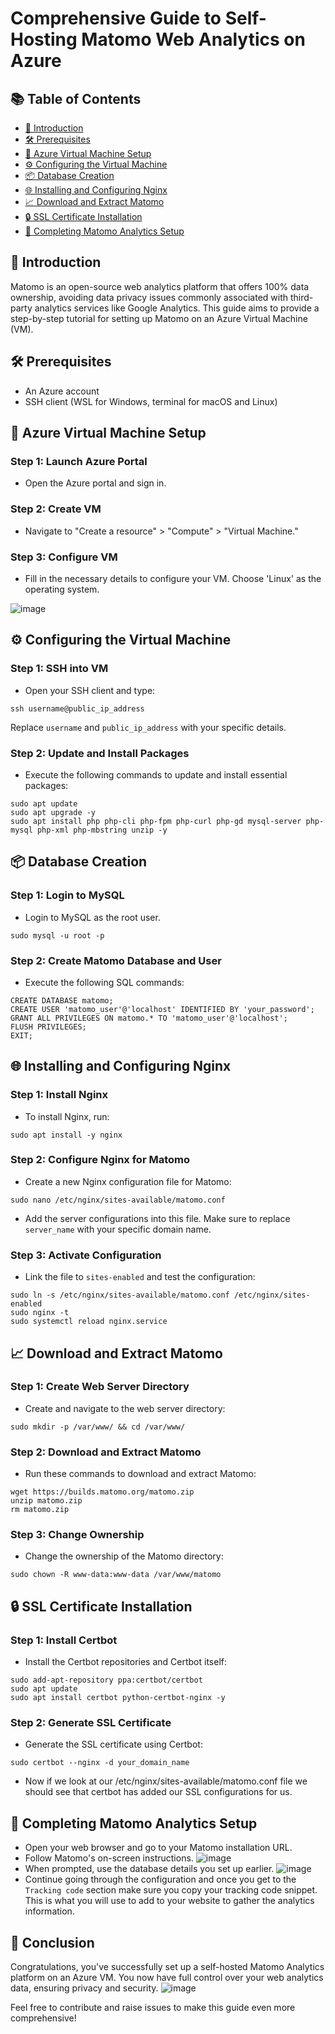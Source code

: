 # Comprehensive Guide to Self-Hosting Matomo Web Analytics on Azure

## 📚 Table of Contents

- [🌟 Introduction](#-introduction)
- [🛠 Prerequisites](#-prerequisites)
- [🚀 Azure Virtual Machine Setup](#-azure-virtual-machine-setup)
- [⚙️ Configuring the Virtual Machine](#-configuring-the-virtual-machine)
- [📦 Database Creation](#-database-creation)
- [🌐 Installing and Configuring Nginx](#-installing-and-configuring-nginx)
- [📈 Download and Extract Matomo](#-download-and-extract-matomo)
- [🔒 SSL Certificate Installation](#-ssl-certificate-installation)
- [🎯 Completing Matomo Analytics Setup](#-completing-matomo-analytics-setup)

## 🌟 Introduction

Matomo is an open-source web analytics platform that offers 100% data ownership, avoiding data privacy issues commonly associated with third-party analytics services like Google Analytics. This guide aims to provide a step-by-step tutorial for setting up Matomo on an Azure Virtual Machine (VM). 

## 🛠 Prerequisites

- An Azure account
- SSH client (WSL for Windows, terminal for macOS and Linux)

## 🚀 Azure Virtual Machine Setup

### Step 1: Launch Azure Portal
- Open the Azure portal and sign in.
  
### Step 2: Create VM
- Navigate to "Create a resource" > "Compute" > "Virtual Machine."
  
### Step 3: Configure VM
- Fill in the necessary details to configure your VM. Choose 'Linux' as the operating system.

![image](https://github.com/YYinBurgh/DAITA_matomo/assets/69682190/1f7a74ff-527f-4f12-a1cb-57a3135eecb9)

## ⚙️ Configuring the Virtual Machine

### Step 1: SSH into VM
- Open your SSH client and type:

```
ssh username@public_ip_address
```
Replace `username` and `public_ip_address` with your specific details.

### Step 2: Update and Install Packages
- Execute the following commands to update and install essential packages:

```
sudo apt update
sudo apt upgrade -y
sudo apt install php php-cli php-fpm php-curl php-gd mysql-server php-mysql php-xml php-mbstring unzip -y
```

## 📦 Database Creation

### Step 1: Login to MySQL
- Login to MySQL as the root user.

```
sudo mysql -u root -p
```

### Step 2: Create Matomo Database and User
- Execute the following SQL commands:

```
CREATE DATABASE matomo;
CREATE USER 'matomo_user'@'localhost' IDENTIFIED BY 'your_password';
GRANT ALL PRIVILEGES ON matomo.* TO 'matomo_user'@'localhost';
FLUSH PRIVILEGES;
EXIT;
```

## 🌐 Installing and Configuring Nginx

### Step 1: Install Nginx
- To install Nginx, run:

```
sudo apt install -y nginx
```

### Step 2: Configure Nginx for Matomo
- Create a new Nginx configuration file for Matomo:

```
sudo nano /etc/nginx/sites-available/matomo.conf
```

- Add the server configurations into this file. Make sure to replace `server_name` with your specific domain name.

### Step 3: Activate Configuration
- Link the file to `sites-enabled` and test the configuration:

```
sudo ln -s /etc/nginx/sites-available/matomo.conf /etc/nginx/sites-enabled
sudo nginx -t
sudo systemctl reload nginx.service
```

## 📈 Download and Extract Matomo

### Step 1: Create Web Server Directory
- Create and navigate to the web server directory:

```
sudo mkdir -p /var/www/ && cd /var/www/
```

### Step 2: Download and Extract Matomo
- Run these commands to download and extract Matomo:

```
wget https://builds.matomo.org/matomo.zip
unzip matomo.zip
rm matomo.zip
```

### Step 3: Change Ownership
- Change the ownership of the Matomo directory:

```
sudo chown -R www-data:www-data /var/www/matomo
```

## 🔒 SSL Certificate Installation

### Step 1: Install Certbot
- Install the Certbot repositories and Certbot itself:

```
sudo add-apt-repository ppa:certbot/certbot
sudo apt update
sudo apt install certbot python-certbot-nginx -y
```

### Step 2: Generate SSL Certificate
- Generate the SSL certificate using Certbot:

```
sudo certbot --nginx -d your_domain_name
```

- Now if we look at our /etc/nginx/sites-available/matomo.conf file we should see that certbot has added our SSL configurations for us.
  
## 🎯 Completing Matomo Analytics Setup

- Open your web browser and go to your Matomo installation URL.
- Follow Matomo's on-screen instructions.
![image](https://github.com/YYinBurgh/DAITA_matomo/assets/69682190/014fa600-bf2f-41d7-a044-87b2a1757321)
- When prompted, use the database details you set up earlier.
![image](https://github.com/YYinBurgh/DAITA_matomo/assets/69682190/ab11880d-8a29-448d-813d-69058d1ad1d7)
- Continue going through the configuration and once you get to the `Tracking code` section make sure you copy your tracking code snippet. This is what you will use to add to your website to gather the analytics information.

## 🎉 Conclusion

Congratulations, you've successfully set up a self-hosted Matomo Analytics platform on an Azure VM. You now have full control over your web analytics data, ensuring privacy and security.
![image](https://github.com/YYinBurgh/DAITA_matomo/assets/69682190/93ee84f9-c38b-4a4f-bbfa-d94c6b529057)

Feel free to contribute and raise issues to make this guide even more comprehensive!
